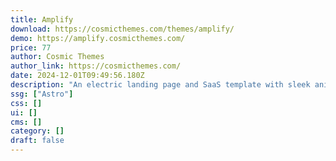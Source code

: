 ```yaml
---
title: Amplify
download: https://cosmicthemes.com/themes/amplify/
demo: https://amplify.cosmicthemes.com/
price: 77
author: Cosmic Themes
author_link: https://cosmicthemes.com/
date: 2024-12-01T09:49:56.180Z
description: "An electric landing page and SaaS template with sleek animations and glow effects. Includes full i18n capabilities, Keystatic CMS, a blog with categories, and more."
ssg: ["Astro"]
css: []
ui: []
cms: []
category: []
draft: false
---
```


